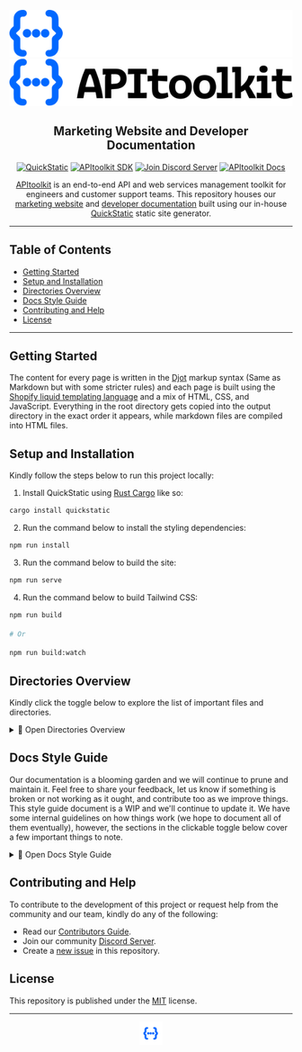<div align="center">

![APItoolkit's Logo](https://github.com/apitoolkit/.github/blob/main/images/logo-white.svg?raw=true#gh-dark-mode-only)
![APItoolkit's Logo](https://github.com/apitoolkit/.github/blob/main/images/logo-black.svg?raw=true#gh-light-mode-only)

## Marketing Website and Developer Documentation

[![QuickStatic](https://img.shields.io/badge/QuickStatic-Generator-f1541c?logo=rust)](https://github.com/topics/apitoolkit-sdk) [![APItoolkit SDK](https://img.shields.io/badge/APItoolkit-SDK-0068ff?logo=github)](https://github.com/topics/apitoolkit-sdk) [![Join Discord Server](https://img.shields.io/badge/Chat-Discord-7289da)](https://discord.gg/dEB6EjQnKB) [![APItoolkit Docs](https://img.shields.io/badge/Read-Docs-0068ff)](https://apitoolkit.io/docs?utm_source=github-sdks)

[APItoolkit](https://app.apitoolkit.io) is an end-to-end API and web services management toolkit for engineers and customer support teams. This repository houses our [marketing website](https://apitoolkit.io) and [developer documentation](https://apitoolkit.io/docs) built using our in-house [QuickStatic](https://github.com/tonyalaribe/quickstatic) static site generator.

</div>

---

## Table of Contents

- [Getting Started](#getting-started)
- [Setup and Installation](#setup-and-installation)
- [Directories Overview](#directories-overview)
- [Docs Style Guide](#docs-style-guide)
- [Contributing and Help](#contributing-and-help)
- [License](#license)

---

## Getting Started

The content for every page is written in the [Djot](https://djot.net/) markup syntax (Same as Markdown but with some stricter rules) and each page is built using the [Shopify liquid templating language](https://github.com/Shopify/liquid/wiki/Liquid-for-Designers) and a mix of HTML, CSS, and JavaScript. Everything in the root directory gets copied into the output directory in the exact order it appears, while markdown files are compiled into HTML files.

## Setup and Installation

Kindly follow the steps below to run this project locally:

1. Install QuickStatic using [Rust Cargo](https://doc.rust-lang.org/cargo/getting-started/installation.html) like so:

```sh
cargo install quickstatic
```

2. Run the command below to install the styling dependencies:

```sh
npm run install
```

3. Run the command below to build the site:

```sh
npm run serve
```

4. Run the command below to build Tailwind CSS:

```sh
npm run build

# Or

npm run build:watch
```

## Directories Overview

Kindly click the toggle below to explore the list of important files and directories.

<details>
<summary>📂 Open Directories Overview</summary>

| Path                   | Description                                                   |
| ---------------------- | ------------------------------------------------------------- |
| `_quickstatic/themes`  | QuickStatic themes and components (default and docs).         |
| `_quickstatic/public`  | QuickStatic public build.                                     |
| `index`                | The home page.                                                |
| `about`                | The `/about` page.                                            |
| `assets`               | All image/video assets, fonts, CSS files, JS files, etc.      |
| `blog`                 | The `/blog` pages.                                            |
| `compare`              | The `/compare` page.                                          |
| `contact`              | The `/contact` page.                                          |
| `docs`                 | The `/docs` pages and content.                                |
| `events`               | The `/events` pages.                                          |
| `faq`                  | The `/faq` page.                                              |
| `features`             | The `/features` pages.                                        |
| `pricing`              | The `/pricing` page.                                          |
| `privacy-policy`       | The `/privacy-policy` page.                                   |
| `refund-policy`        | The `/refund-policy` page.                                    |
| `static`               | Some images and manifest files.                               |
| `terms-and-conditions` | The `/terms-and-conditions` page.                             |
| `thanks`               | The `/thanks` page.                                           |
| `tools`                | The `/tools` pages.                                           |
| `build.sh`             | Script to fetch abd update the latest version of QuickStatic. |
| `Makefile`             | Manage tasks related to Tailwind CSS processing.              |
| `quickstatic.yaml`     | QuickStatic configuration options.                            |
| `tailwind.config.js`   | Tailwind CSS configuration options.                           |

</details>

## Docs Style Guide

Our documentation is a blooming garden and we will continue to prune and maintain it. Feel free to share your feedback, let us know if something is broken or not working as it ought, and contribute too as we improve things. This style guide document is a WIP and we'll continue to update it. We have some internal guidelines on how things work (we hope to document all of them eventually), however, the sections in the clickable toggle below cover a few important things to note.

<details>
<summary>📒 Open Docs Style Guide</summary>

### Style Guide

Everything is written in Markdown/Djot and we have a few custom interactive components (some of which we will improve as time goes on). We're currently adapting the [Google Developer Documentation Style Guide](https://developers.google.com/style) and [Diátaxis Documentation System](https://diataxis.fr/), using some principles from both to structure and write our documentation. A few quick writing tips:

- Create a new pull request for any docs changes (including team members and external contributors), so the docs maintainer can review to ensure everything aligns with existing principles and no inconsistency sneaks in.
- Follow existing patterns for structure, writing flow, code snippets comments, interactive components, etc. based on the category of docs in context (we currently have the [onboarding](https://apitoolkit.io/docs/onboarding/), [SDK guides](https://apitoolkit.io/docs/sdks/), [dashboard guides](https://apitoolkit.io/docs/dashboard/), and [features](https://apitoolkit.io/docs/features/) pages —with more coming soon) to ensure consistency and sustainable docs.
- Run your writing through grammar checkers (like Grammarly) to catch typos and other minor issues.
- Use title case for headings.
- DO NOT use tabs for code snippets but instead use two spaces.
- The `<` and `>` characters will be omitted by the markdown parser if used in a code snippet, so ensure to replace that with the HTML entity code equivalence (`&lt;` and `&gt;`).
- Indicate omitted code in click-to-copy snippets by using a comment and not an ellipsis points (use comments as much as possible).
- Always include alt tags in markdown images.
- Always include the `rel="noopener noreferrer"` attribute in links that should open in a new tab (e.g., `[link text](https://link.com){target="_blank" rel="noopener noreferrer"}`).
- Don't remove or adjust something (styling, configuration, element, image, etc.) if you don't know what it currently does; ask someone first instead (create an issue or ask in Discord).
- If you make any additions or adjustments to anything, explain it in detail in your pull request.
- For helpful resources and other general stuff we use, see this [awesome technical writing list](https://github.com/BolajiAyodeji/awesome-technical-writing).

### Frontmatter

Here's an example of the `frontmatter` for the docs pages with the common options used differently in different docs page contexts:

```markdown
---
title: Home
ogTitle: Sample Home Guide
faLogo: folder-tree
date: 2022-03-23
updatedDate: 2024-05-04
linkTitle: "Documentation"
menuWeight: 20
hideFileTree: true
hideToc: true
pageFullWidth: true
---
```

### Callout Icon Keys

We use [Font Awesome](https://fontawesome.com) icons for our callout component. In the Dashboard Guides, we use only the icon; in the SDK Guides, we use the icon and an accompanying text (e.g., `Tip`, `Warning`, etc.).

**Format**:

```markdown
<div class="callout">
  <i class="fa-solid fa-forward"></i>
  <p>Content here....</p>
</div>
```

```markdown
<div class="callout">
  <p><i class="fa-regular fa-lightbulb"></i> <b>Tip</b></p>
  <p>Content here...</p>
</div>
```

**Icon keys**:

| Icon Key                           | Description                                                                     |
| ---------------------------------- | ------------------------------------------------------------------------------- |
| `fa-regular fa-lightbulb`          | Optional information to help a user be more successful.                         |
| `fa-regular fa-circle-info`        | Highlights information that users should take into account, even when skimming. |
| `fa-solid fa-book`                 | Definition of a term.                                                           |
| `fa-solid fa-forward`              | Suggested next action (CTA).                                                    |
| `fa-solid fa-triangle-exclamation` | Important warning.                                                              |

### Tab Toggle Component

You can have more than one tab in the tab group toggle component but keep things max at three to ensure a good visual display on most screens. If you want to have multiple tab groups, ensure to increment the `data-tab-group` value (i.e., group1, group2, etc.) to avoid conflicts. Also, ensure to start all block of code inside a tab content at the beginning of the line instead of nesting it under the `<div>` element in use; this will avoid extra whitespaces when it is rendered on the site.

```markdown
<section class="tab-group" data-tab-group="group1">
  <button class="tab-button" data-tab="tab1">Tab A</button>
  <button class="tab-button" data-tab="tab2">Tab B</button>
  <div id="tab1" class="tab-content">Content A</div>
  <div id="tab2" class="tab-content">Content B</div>
</section>
```

</details>

## Contributing and Help

To contribute to the development of this project or request help from the community and our team, kindly do any of the following:

- Read our [Contributors Guide](https://github.com/apitoolkit/.github/blob/main/CONTRIBUTING.md).
- Join our community [Discord Server](https://discord.gg/dEB6EjQnKB).
- Create a [new issue](https://github.com/apitoolkit/apitoolkit-landing/issues/new/choose) in this repository.

## License

This repository is published under the [MIT](LICENSE) license.

---

<div align="center">
    
<a href="https://apitoolkit.io?utm_source=github-sdks" target="_blank" rel="noopener noreferrer"><img src="https://github.com/apitoolkit/.github/blob/main/images/icon.png?raw=true" width="40" /></a>

</div>
